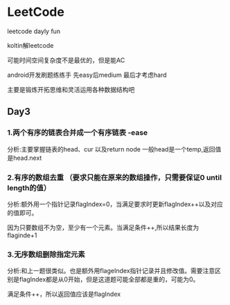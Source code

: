 # LeetCode
leetcode dayly fun

koltin解leetcode 

可能时间空间复杂度不是最优的，但是能AC

android开发刷题练练手 先easy后medium 最后才考虑hard

主要是锻炼开拓思维和灵活运用各种数据结构吧


## Day3

### 1.两个有序的链表合并成一个有序链表 -ease
分析:主要掌握链表的head、cur 以及return node   一般head是一个temp,返回值是head.next

### 2.有序的数组去重  （要求只能在原来的数组操作，只需要保证0 until length的值）
分析:额外用一个指针记录flagIndex=0，当满足要求时更新flagIndex++以及对应的值即可。

因为只要数组不为空，至少有一个元素。当满足条件++,所以结果长度为flaginde+1

### 3.无序数组删除指定元素
分析:和上一题很类似。也是额外用flageIndex指针记录并且修改值。需要注意区别是flagIndex都是从0开始，但是这道题可能全部都是重的，可能为0。

满足条件++，所以返回值应该是flagIndex
